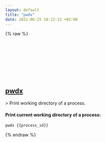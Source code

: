 ```yaml
---
layout: default
title: "pwdx"
date: 2021-06-25 18:12:13 +02:00
---
```

{% raw %}
<h2 id="pwdx">
  <a href="/en/linux/pwdx.html">pwdx</a> <a href="#pwdx"><svg class="icon">
    <use href="/assets/images/unicode_sprite.svg#link" />
  </svg></a>
</h2>
> Print working directory of a process.

#### Print current working directory of a process:
```shell
pwdx {{process_id}}
```
{% endraw %}